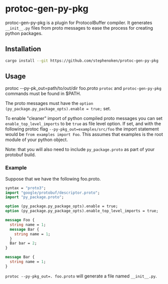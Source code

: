 # protoc-gen-py-pkg

protoc-gen-py-pkg is a plugin for ProtocolBuffer compiler. It generates `__init__.py` files from 
proto messages to ease the process for creating python packages.

## Installation

```sh
cargo install --git https://github.com/stephenoken/protoc-gen-py-pkg
```

## Usage

protoc --py-pk_out=path/to/out/dir foo.proto
`protoc` and `protoc-gen-py-pkg` commands must be found in $PATH.

The proto messages must have the `option (py_package.py_package_opts).enable = true;` set.

To enable "cleaner" import of python compiled proto messages you can set `enable_top_level_imports`
to be `true` as file level option. If set, and with the following protoc flag
`--py-pkg_out=examples/src/foo` the import statement would be `from examples import Foo`. This assumes that
examples is the root module of your python object.

Note: that you will also need to include `py_package.proto` as part of your protobuf build.

### Example

Suppose that we have the following foo.proto.

```proto
syntax = "proto3";
import "google/protobuf/descriptor.proto";
import "py_package.proto";

option (py_package.py_package_opts).enable = true;
option (py_package.py_package_opts).enable_top_level_imports = true;

message Foo {
  string name = 1;
  message Bar {
    string name = 1;
  } 
  Bar bar = 2;
}

message Bar {
  string name = 1;
}
```

`protoc --py-pkg_out=. foo.proto` will generate a file named `__init__.py`.
